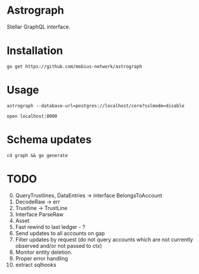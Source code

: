Astrograph
==========

Stellar GraphQL interface.

# Installation

`go get https://github.com/mobius-network/astrograph`

# Usage

`astrograph --database-url=postgres://localhost/core?sslmode=disable`

`open localhost:8000`

# Schema updates

`cd graph && go generate`

# TODO

0. QueryTrustlines, DataEntries -> interface BelongsToAccount
7. DecodeRaw -> err
0. Trustline -> TrustLine
1. Interface ParseRaw
1. Asset
1. Fast rewind to last ledger - ?
2. Send updates to all accounts on gap
3. Filter updates by request (do not query accounts which are not currently observed and/or not passed to ctx)
4. Monitor entity deletion.
5. Proper error handling
6. extract sqlhooks
